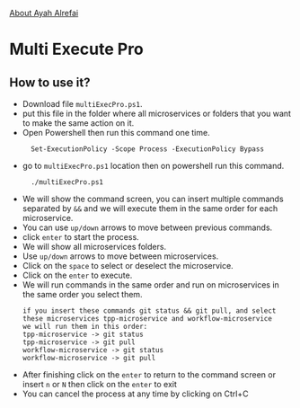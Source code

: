 [About Ayah Alrefai](https://github.com/AyahAlrifai/AyahAlrifai/blob/main/README.md)

# Multi Execute Pro

## How to use it?

- Download file `multiExecPro.ps1`.
- put this file in the folder where all microservices or folders that you want to make the same action on it.
- Open Powershell then run this command one time.
  ```
    Set-ExecutionPolicy -Scope Process -ExecutionPolicy Bypass
  ```
- go to `multiExecPro.ps1` location then on powershell run this command.
  ```
    ./multiExecPro.ps1
  ```
- We will show the command screen, you can insert multiple commands separated by `&&` and we will execute them in the same order for each microservice.
- You can use `up/down` arrows to move between previous commands.
- click `enter` to start the process.
- We will show all microservices folders.
- Use `up/down` arrows to move between microservices.
- Click on the `space` to select or deselect the microservice.
- Click on the `enter` to execute.
- We will run commands in the same order and run on microservices in the same order you select them.
  ```
  if you insert these commands git status && git pull, and select these microservices tpp-microservice and workflow-microservice
  we will run them in this order:
  tpp-microservice -> git status
  tpp-microservice -> git pull
  workflow-microservice -> git status
  workflow-microservice -> git pull
  ```
- After finishing click on the `enter` to return to the command screen or insert `n` or `N` then click on the `enter` to exit
- You can cancel the process at any time by clicking on Ctrl+C
